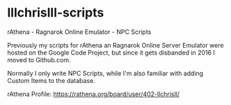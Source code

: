 # lllchrislll-scripts
rAthena - Ragnarok Online Emulator - NPC Scripts

Previously my scripts for rAthena an Ragnarok Online Server Emulator were hosted on the Google Code Project, 
but since it gets disbanded in 2016 I moved to Github.com.

Normally I only write NPC Scripts, while I'm also familiar with adding Custom Items to the database.

rAthena Profile:
https://rathena.org/board/user/402-llchrisll/
